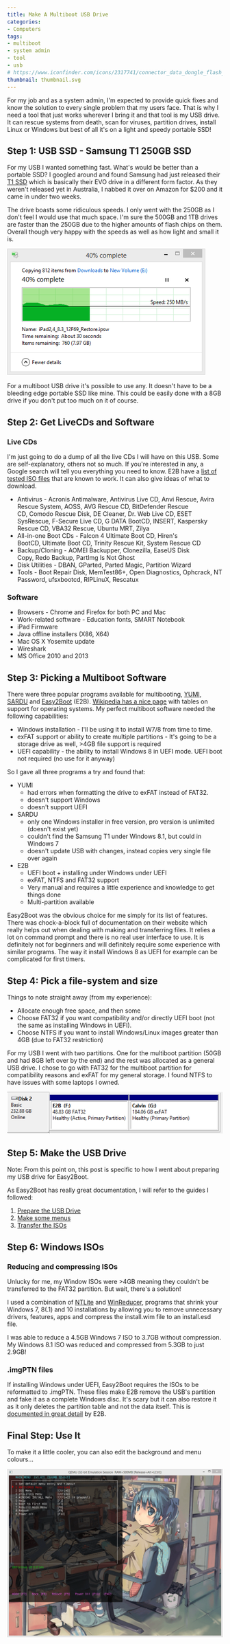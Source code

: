 ```yaml
---
title: Make A Multiboot USB Drive
categories:
- Computers
tags:
- multiboot
- system admin
- tool
- usb
# https://www.iconfinder.com/icons/2317741/connector_data_dongle_flash_receiver_usb_wireless_icon
thumbnail: thumbnail.svg
---
```


For my job and as a system admin, I'm expected to provide quick fixes and know the solution to every single problem that my users face. That is why I need a tool that just works wherever I bring it and that tool is my USB drive. It can rescue systems from death, scan for viruses, partition drives, install Linux or Windows but best of all it's on a light and speedy portable SSD!

<!-- more -->

## Step 1: USB SSD - Samsung T1 250GB SSD

For my USB I wanted something fast. What's would be better than a portable SSD? I googled around and found Samsung had just released their [T1 SSD](http://www.amazon.com/gp/product/B00RWXV8FE/ref=as_li_tl?ie=UTF8&camp=211189&creative=373489&creativeASIN=B00RWXV8FE&link_code=as3&tag=calbui-20&linkId=WEBJO6UAFPDJQW4N) which is basically their EVO drive in a different form factor. As they weren't released yet in Australia, I nabbed it over on Amazon for $200 and it came in under two weeks.

The drive boasts some ridiculous speeds. I only went with the 250GB as I don't feel I would use that much space. I'm sure the 500GB and 1TB drives are faster than the 250GB due to the higher amounts of flash chips on them. Overall though very happy with the speeds as well as how light and small it is.

![samsungt1](samsungt1.png)

For a multiboot USB drive it's possible to use any. It doesn't have to be a bleeding edge portable SSD like mine. This could be easily done with a 8GB drive if you don't put too much on it of course.

## Step 2: Get LiveCDs and Software

### Live CDs

I'm just going to do a dump of all the live CDs I will have on this USB. Some are self-explanatory, others not so much. If you're interested in any, a Google search will tell you everything you need to know. E2B have a [list of tested ISO files](http://www.easy2boot.com/add-payload-files/list-of-tested-payload-files/) that are known to work. It can also give ideas of what to download.

* Antivirus - Acronis Antimalware, Antivirus Live CD, Anvi Rescue, Avira Rescue System, AOSS, AVG Rescue CD, BitDefender Rescue CD, Comodo Rescue Disk, DE Cleaner, Dr. Web Live CD, ESET SysRescue, F-Secure Live CD, G DATA BootCD, INSERT, Kaspersky Rescue CD, VBA32 Rescue, Ubuntu MRT, Zilya
* All-in-one Boot CDs - Falcon 4 Ultimate Boot CD, Hiren's BootCD, Ultimate Boot CD, Trinity Rescue Kit, System Rescue CD
* Backup/Cloning - AOMEI Backupper, Clonezilla, EaseUS Disk Copy, Redo Backup, PartImg Is Not Ghost
* Disk Utilities - DBAN, GParted, Parted Magic, Partition Wizard
* Tools - Boot Repair Disk, MemTest86+, Open Diagnostics, Ophcrack, NT Password, ufsxbootcd, RIPLinuX, Rescatux

### Software

* Browsers - Chrome and Firefox for both PC and Mac
* Work-related software - Education fonts, SMART Notebook
* iPad Firmware
* Java offline installers (X86, X64)
* Mac OS X Yosemite update
* Wireshark
* MS Office 2010 and 2013

## Step 3: Picking a Multiboot Software

There were three popular programs available for multibooting, [YUMI](http://www.pendrivelinux.com/yumi-multiboot-usb-creator/), [SARDU](http://www.sarducd.it/) and [Easy2Boot](http://www.easy2boot.com/) (E2B). [Wikipedia has a nice page](http://en.wikipedia.org/wiki/List_of_tools_to_create_Live_USB_systems) with tables on support for operating systems. My perfect multiboot software needed the following capabilities:

* Windows installation - I'll be using it to install W7/8 from time to time.
* exFAT support or ability to create multiple partitions - It's going to be a storage drive as well, >4GB file support is required
* UEFI capability - the ability to install Windows 8 in UEFI mode. UEFI boot not required (no use for it anyway)

So I gave all three programs a try and found that:

* YUMI
  * had errors when formatting the drive to exFAT instead of FAT32.
  * doesn't support Windows
  * doesn't support UEFI
* SARDU
  * only one Windows installer in free version, pro version is unlimited (doesn't exist yet)
  * couldn't find the Samsung T1 under Windows 8.1, but could in Windows 7
  * doesn't update USB with changes, instead copies very single file over again
* E2B
  * UEFI boot + installing under Windows under UEFI
  * exFAT, NTFS and FAT32 support
  * Very manual and requires a little experience and knowledge to get things done
  * Multi-partition available

Easy2Boot was the obvious choice for me simply for its list of features. There was chock-a-block full of documentation on their website which really helps out when dealing with making and transferring files. It relies a lot on command prompt and there is no real user interface to use. It is definitely not for beginners and will definitely require some experience with similar programs. The way it install Windows 8 as UEFI for example can be complicated for first timers.

## Step 4: Pick a file-system and size

Things to note straight away (from my experience):

* Allocate enough free space, and then some
* Choose FAT32 if you want compatibility and/or directly UEFI boot (not the same as installing Windows in UEFI).
* Choose NTFS if you want to install Windows/Linux images greater than 4GB (due to FAT32 restriction)

For my USB I went with two partitions. One for the multiboot partition (50GB and had 8GB left over by the end) and the rest was allocated as a general USB drive. I chose to go with FAT32 for the multiboot partition for compatibility reasons and exFAT for my general storage. I found NTFS to have issues with some laptops I owned.

![hiren](hiren.png)

## Step 5: Make the USB Drive

Note: From this point on, this post is specific to how I went about preparing my USB drive for Easy2Boot.

As Easy2Boot has really great documentation, I will refer to the guides I followed:

1. [Prepare the USB Drive](http://www.easy2boot.com/make-an-easy2boot-usb-drive/make-and-e2b-usb-drive-using-rmprepusb/)
2. [Make some menus](http://www.easy2boot.com/configuring-e2b/add-a-new-menu-folder/)
3. [Transfer the ISOs](http://www.easy2boot.com/add-payload-files/)

## Step 6: Windows ISOs

### Reducing and compressing ISOs

Unlucky for me, my Window ISOs were >4GB meaning they couldn't be transferred to the FAT32 partition. But wait, there's a solution!

I used a combination of [NTLite](https://www.ntlite.com/) and [WinReducer](http://www.winreducer.net/), programs that shrink your Windows 7, 8(.1) and 10 installations by allowing you to remove unnecessary drivers, features, apps and compress the install.wim file to an install.esd file.

I was able to reduce a 4.5GB Windows 7 ISO to 3.7GB without compression. My Windows 8.1 ISO was reduced and compressed from 5.3GB to just 2.9GB!

### .imgPTN files

If installing Windows under UEFI, Easy2Boot requires the ISOs to be reformatted to .imgPTN. These files make E2B remove the USB's partition and fake it as a complete Windows disc. It's scary but it can also restore it as it only deletes the partition table and not the data itself. This is [documented in great detail](http://www.easy2boot.com/add-payload-files/makepartimage/) by E2B.

## Final Step: Use It

To make it a little cooler, you can also edit the background and menu colours...

![Capture](Capture-1024x795.png)
